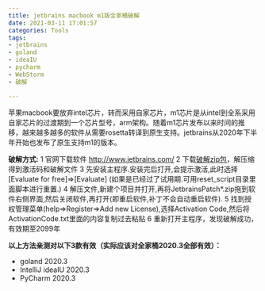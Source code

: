 ```yaml
---
title: jetbrains macbook m1版全家桶破解
date: 2021-03-11 17:01:57
categories: Tools
tags:
- jetbrains
- goland
- ideaIU
- pycharm
- WebStorm
- 破解

---
```


苹果macbook要放弃intel芯片，转而采用自家芯片，m1芯片是从intel到全系采用自家芯片的过渡期到一个芯片型号，arm架构。随着m1芯片发布以来时间的推移，越来越多越多的软件从需要rosetta转译到原生支持。jetbrains从2020年下半年开始也发布了原生支持m1的版本。

**破解方式:**
1 官网下载软件 http://www.jetbrains.com/
2 下载[破解zip包](/files/jetbrains-mac-m1/Jetbrains2020.3及以上版本激活补丁_520xiazai.zip)，解压缩得到激活码和破解文件
3 先安装主程序.安装完后打开,会提示激活,此时选择[Evaluate for free]=>[Evaluate] (如果是已经过了试用期.可用reset_script目录里面脚本进行重置.)
4 解压文件,新建个项目并打开,再将JetbrainsPatch*.zip拖到软件右侧界面,然后关闭软件,再打开(即重启软件,补丁不会自动重启软件).
5 找到授权管理菜单(help=>Register=>Add new License),选择Activation Code,然后将ActivationCode.txt里面的内容复制过去粘贴
6 重新打开主程序，发现破解成功，有效期至2099年

**以上方法亲测对以下3款有效（实际应该对全家桶2020.3全部有效）：**
* goland 2020.3
* IntelliJ ideaIU 2020.3
* PyCharm 2020.3
